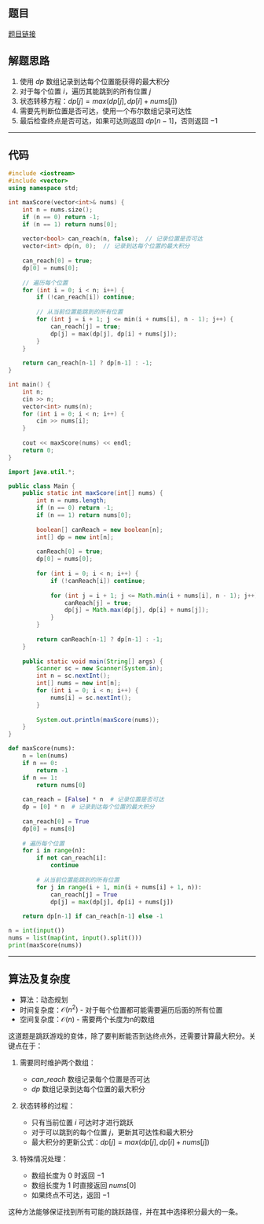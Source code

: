 ## 题目
[题目链接](https://www.nowcoder.com/practice/58e31b785f4b4ced9695dd4fcd60c1ce?tpId=308&tqId=2364376&sourceUrl=/exam/oj&channenl=wgithub&fromPut=wgithub)

## 解题思路

1. 使用 $dp$ 数组记录到达每个位置能获得的最大积分
2. 对于每个位置 $i$，遍历其能跳到的所有位置 $j$
3. 状态转移方程：$dp[j] = max(dp[j], dp[i] + nums[j])$
4. 需要先判断位置是否可达，使用一个布尔数组记录可达性
5. 最后检查终点是否可达，如果可达则返回 $dp[n-1]$，否则返回 $-1$

---

## 代码

```cpp []
#include <iostream>
#include <vector>
using namespace std;

int maxScore(vector<int>& nums) {
    int n = nums.size();
    if (n == 0) return -1;
    if (n == 1) return nums[0];
    
    vector<bool> can_reach(n, false);  // 记录位置是否可达
    vector<int> dp(n, 0);  // 记录到达每个位置的最大积分
    
    can_reach[0] = true;
    dp[0] = nums[0];
    
    // 遍历每个位置
    for (int i = 0; i < n; i++) {
        if (!can_reach[i]) continue;
        
        // 从当前位置能跳到的所有位置
        for (int j = i + 1; j <= min(i + nums[i], n - 1); j++) {
            can_reach[j] = true;
            dp[j] = max(dp[j], dp[i] + nums[j]);
        }
    }
    
    return can_reach[n-1] ? dp[n-1] : -1;
}

int main() {
    int n;
    cin >> n;
    vector<int> nums(n);
    for (int i = 0; i < n; i++) {
        cin >> nums[i];
    }
    
    cout << maxScore(nums) << endl;
    return 0;
}
```
```java []
import java.util.*;

public class Main {
    public static int maxScore(int[] nums) {
        int n = nums.length;
        if (n == 0) return -1;
        if (n == 1) return nums[0];
        
        boolean[] canReach = new boolean[n];
        int[] dp = new int[n];
        
        canReach[0] = true;
        dp[0] = nums[0];
        
        for (int i = 0; i < n; i++) {
            if (!canReach[i]) continue;
            
            for (int j = i + 1; j <= Math.min(i + nums[i], n - 1); j++) {
                canReach[j] = true;
                dp[j] = Math.max(dp[j], dp[i] + nums[j]);
            }
        }
        
        return canReach[n-1] ? dp[n-1] : -1;
    }
    
    public static void main(String[] args) {
        Scanner sc = new Scanner(System.in);
        int n = sc.nextInt();
        int[] nums = new int[n];
        for (int i = 0; i < n; i++) {
            nums[i] = sc.nextInt();
        }
        
        System.out.println(maxScore(nums));
    }
}
```
```python []
def maxScore(nums):
    n = len(nums)
    if n == 0:
        return -1
    if n == 1:
        return nums[0]
    
    can_reach = [False] * n  # 记录位置是否可达
    dp = [0] * n  # 记录到达每个位置的最大积分
    
    can_reach[0] = True
    dp[0] = nums[0]
    
    # 遍历每个位置
    for i in range(n):
        if not can_reach[i]:
            continue
            
        # 从当前位置能跳到的所有位置
        for j in range(i + 1, min(i + nums[i] + 1, n)):
            can_reach[j] = True
            dp[j] = max(dp[j], dp[i] + nums[j])
    
    return dp[n-1] if can_reach[n-1] else -1

n = int(input())
nums = list(map(int, input().split()))
print(maxScore(nums))
```

---

## 算法及复杂度
- 算法：动态规划
- 时间复杂度：$\mathcal{O}(n^2)$ - 对于每个位置都可能需要遍历后面的所有位置
- 空间复杂度：$\mathcal{O}(n)$ - 需要两个长度为n的数组



这道题是跳跃游戏的变体，除了要判断能否到达终点外，还需要计算最大积分。关键点在于：

1. 需要同时维护两个数组：
   - $can\_reach$ 数组记录每个位置是否可达
   - $dp$ 数组记录到达每个位置的最大积分

2. 状态转移的过程：
   - 只有当前位置 $i$ 可达时才进行跳跃
   - 对于可以跳到的每个位置 $j$，更新其可达性和最大积分
   - 最大积分的更新公式：$dp[j] = max(dp[j], dp[i] + nums[j])$

3. 特殊情况处理：
   - 数组长度为 $0$ 时返回 $-1$
   - 数组长度为 $1$ 时直接返回 $nums[0]$
   - 如果终点不可达，返回 $-1$

这种方法能够保证找到所有可能的跳跃路径，并在其中选择积分最大的一条。
